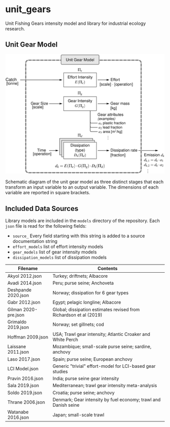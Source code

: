 # unit_gears
Unit Fishing Gears intensity model and library for industrial ecology research.

## Unit Gear Model

![Unit Gear Model](docs/images/Fig1-unit-gear-model.png)

Schematic diagram of the unit gear model as three distinct stages that each transform an input variable to an output variable. The dimensions of each variable are reported in square brackets.

## Included Data Sources

Library models are included in the `models` directory of the repository.  Each `json` file is read for the following fields:

 * `source_` Every field starting with this string is added to a source documentation string
 * `effort_models` list of effort intensity models
 * `gear_models` list of gear intensity models
 * `dissipation_models` list of dissipation models

| Filename | Contents |
|----|----|
|Akyol 2012.json| Turkey; driftnets; Albacore|
|Avadi 2014.json| Peru; purse seine; Anchoveta|
|Deshpande 2020.json| Norway; dissipation for 6 gear types|
|Gabr 2012.json|Egypt; pelagic longline; Albacore|
|Gilman 2020-pre.json| Global; dissipation estimates revised from Richardson et al (2019)|
|Grimaldo 2019.json|Norway; set gillnets; cod|
|Hoffman 2009.json|USA; Trawl gear intensity; Atlantic Croaker and White Perch|
|Laissane 2011.json|Mozambique; small-scale purse seine; sardine, anchovy|
|Laso 2017.json|Spain; purse seine; European anchovy|
|LCI Model.json|Generic "trivial" effort-model for LCI-based gear studies|
|Pravin 2016.json|India; purse seine gear intensity|
|Sala 2019.json|Mediterranean; trawl gear intensity meta-analysis|
|Soldo 2019.json|Croatia; purse seine; anchovy|
|Thrane 2006.json|Denmark; Gear intensity by fuel economy; trawl and Danish seine|
|Watanabe 2016.json|Japan; small-scale trawl|
